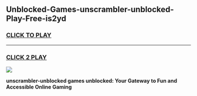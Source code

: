 
## Unblocked-Games-unscrambler-unblocked-Play-Free-is2yd
<h3>
<a href="https://premium76.site?title=unscrambler-unblocked&ref=19M">CLICK TO PLAY</a></h3>
<hr>

<h3>
<a href="https://premium76.site?title=unscrambler-unblocked&ref=19M">CLICK 2 PLAY</a>
  
</h3>

<a href="https://premium76.site?title=unscrambler-unblocked&ref=19M"><img src="https://clearcache.store/games.png"></a>


**unscrambler-unblocked games unblocked: Your Gateway to Fun and Accessible Online Gaming**
